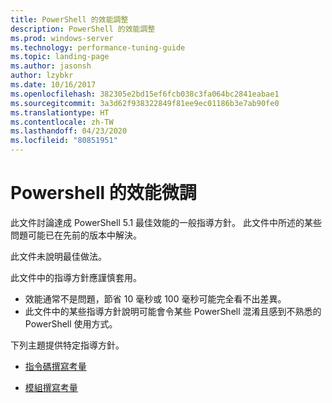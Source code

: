 ```yaml
---
title: PowerShell 的效能調整
description: PowerShell 的效能調整
ms.prod: windows-server
ms.technology: performance-tuning-guide
ms.topic: landing-page
ms.author: jasonsh
author: lzybkr
ms.date: 10/16/2017
ms.openlocfilehash: 382305e2bd15ef6fcb038c3fa064bc2841eabae1
ms.sourcegitcommit: 3a3d62f938322849f81ee9ec01186b3e7ab90fe0
ms.translationtype: HT
ms.contentlocale: zh-TW
ms.lasthandoff: 04/23/2020
ms.locfileid: "80851951"
---
```

# <a name="performance-tuning-for-powershell"></a>Powershell 的效能微調

此文件討論達成 PowerShell 5.1 最佳效能的一般指導方針。 此文件中所述的某些問題可能已在先前的版本中解決。

此文件未說明最佳做法。

此文件中的指導方針應謹慎套用。
* 效能通常不是問題，節省 10 毫秒或 100 毫秒可能完全看不出差異。
* 此文件中的某些指導方針說明可能會令某些 PowerShell 混淆且感到不熟悉的 PowerShell 使用方式。

下列主題提供特定指導方針。

-   [指令碼撰寫考量](script-authoring-considerations.md)

-   [模組撰寫考量](module-authoring-considerations.md)